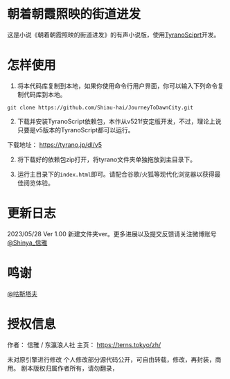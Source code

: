 # 朝着朝霞照映的街道进发
这是小说《朝着朝霞照映的街道进发》的有声小说版，使用[TyranoSciprt](https://tyrano.jp/)开发。

# 怎样使用
1. 将本代码库复制到本地，如果你使用命令行用户界面，你可以输入下列命令复制代码库到本地。

```git
git clone https://github.com/Shiau-hai/JourneyToDawnCity.git
```

2. 下载并安装TyranoScript依赖包，本作从v521f安定版开发，不过，理论上说只要是v5版本的TyranoScript都可以运行。

下载地址： https://tyrano.jp/dl/v5

2. 将下载好的依赖包zip打开，将tyrano文件夹单独拖放到主目录下。

4. 运行主目录下的`index.html`即可。请配合谷歌/火狐等现代化浏览器以获得最佳阅览体验。


# 更新日志
2023/05/28 Ver 1.00
新建文件夹ver。更多进展以及提交反馈请关注微博账号[@Shinya_信雅](https://weibo.com/u/5682174394)

# 鸣谢
[@咕斯塔夫](https://weibo.com/u/3053558793)

# 授权信息
作者： 信雅 / 东瀛浪人社
主页： https://terns.tokyo/zh/

未对原引擎进行修改
个人修改部分源代码公开，可自由转载，修改，再封装，商用。
剧本版权归属作者所有，请勿翻录，

